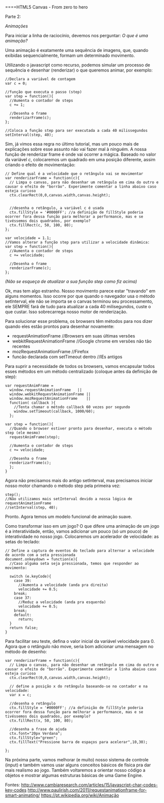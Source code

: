 ====HTML5 Canvas - From zero to hero

Parte 2:

*Animações*

Para iniciar a linha de raciocínio, devemos nos perguntar:
_O que é uma animação?_

Uma animação é exatamente uma sequência de imagens, que, quando exibidas sequencialmente, formam um determinado movimento.

Utilizando o javascript como recurso, podemos simular um processo de sequência e desenhar (renderizar) o que queremos animar, por exemplo:

    //Declara a variável de contagem
    var c = 0;

    //função que executa o passo (step)
    var step = function(){
      //Aumenta o contador de steps
      c += 1;

      //Desenha o frame
      renderizarFrame(c);
    };

    //Coloca a função step para ser executada a cada 40 milissegundos
    setInterval(step, 40);

Sim, já vimos essa regra no último tutorial, mas um pouco mais de explicações sobre esse assunto não vai fazer mal à ninguém.
A nossa função de renderizar frame é onde vai ocorrer a mágica. Baseado no valor da variável *c*, colocaremos um quadrado em uma posição diferente, assim criando o efeito de movimentação:

    // Define qual é a velocidade que o retângulo vai se movimentar
    var renderizarFrame = function(c){
      // Limpa o canvas, para não desenhar um retângulo em cima do outro e causar o efeito de "borrão". Experimente comentar a linha abaixo caso esteja curioso
      ctx.clearRect(0,0,canvas.width,canvas.height);

      
      //desenha o retângulo, a variável c é usada 
      ctx.fillStyle = '#0000FF'; //a definição de fillStyle poderia ocorrer fora dessa função para melhorar a performance, mas e se tivéssemos dois quadrados, por exemplo?
      ctx.fillRect(c, 50, 100, 80);
    };

    var velocidade = 1.1;
    //Vamos alterar a função step para utilizar a velocidade dinâmica:
    var step = function(){
      //Aumenta o contador de steps
      c += velocidade;

      //Desenha o frame
      renderizarFrame(c);
    };

*(Não se esqueça de atualizar a sua função step como fiz acima)*

Ok, mas tem algo estranho. Nosso movimento parece estar "travando" em alguns momentos.
Isso ocorre por que quando o navegador usa o método setInterval, ele não se importa se o canvas terminou seu processamento, ele SEMPRE fará de tudo para atualizar a cada 40 milisegundos, custe o que custar. Isso sobrecarrega nosso motor de renderização.

Para solucionar esse problema, os browsers têm métodos para nos dizer quando eles estão prontos para desenhar novamente:

 - requestAnimationFrame //Browsers em suas últimas versões
 - webkitRequestAnimationFrame //Google chrome em versões não tão recentes
 - mozRequestAnimationFrame //Firefox
 - funcão declarada com setTimeout dentro //IEs antigos

Para suprir a necessidade de todos os browsers, vamos encapsular todos esses métodos em um método centralizado (coloque antes da definição de step):
  
    var requestAnimFrame = 
      window.requestAnimationFrame   ||
      window.webkitRequestAnimationFrame ||
      window.mozRequestAnimationFrame    ||
      function( callback ){
        //Tenta chamar o método callback 60 vezes por segundo
        window.setTimeout(callback, 1000/60); 
      };

    var step = function(){
      //Quando o browser estiver pronto para desenhar, executa o método step (ele mesmo)
      requestAnimFrame(step);
        
      //Aumenta o contador de steps
      c += velocidade;

      //Desenha o frame
      renderizarFrame(c);
      };
    }

Agora não precisamos mais do antigo setInterval, mas precisamos iniciar nosso motor chamando o método step pela primeira vez:

    step();
    //Não utilizamos mais setInterval devido a nossa lógica de requestAnimationFrame
    //setInterval(step, 40);

Pronto. Agora temos um modelo funcional de animação suave.

Como transformar isso em um jogo?
O que difere uma animação de um jogo é a interatividade, então, vamos adicionar um pouco (só um pouco) de interatividade no nosso jogo. Colocaremos um acelerador de velocidade: as setas do teclado:
    
    // Define a captura de eventos do teclado para alternar a velocidade de acordo com a seta pressionada
    document.onkeydown = function(e){
      //Caso alguma seta seja pressionada, temos que responder ao movimento:

      switch (e.keyCode){
        case 39:
          //Aumenta a velocidade (anda pra direita)
          velocidade += 0.5;
        break;
        case 37:
          //Reduz a velocidade (anda pra esquerda)
          velocidade += 0.5;
        break;
        default:
          return;
      }
      return false;
    }

Para facilitar seu teste, defina o valor inicial da variável velocidade para 0.
Agora que o retângulo não move, seria bom adicionar uma mensagem no método de desenho:

    var renderizarFrame = function(c){
      // Limpa o canvas, para não desenhar um retângulo em cima do outro e causar o efeito de "borrão". Experimente comentar a linha abaixo caso esteja curioso
      ctx.clearRect(0,0,canvas.width,canvas.height);

      // define a posição x do retângulo baseando-se no contador e na velocidade:
      var x = c;
      
      //desenha o retângulo
      ctx.fillStyle = '#0000FF'; //a definição de fillStyle poderia ocorrer fora dessa função para melhorar a performance, mas e se tivéssemos dois quadrados, por exemplo?
      ctx.fillRect(x, 50, 100, 80);

      //desenha a frase de ajuda
      ctx.font="20px Verdana";
      ctx.fillStyle="green";
      ctx.fillText("Pressione barra de espaços para acelerar",10,30);

    };

Na próxima parte, vamos melhorar (e muito) nosso sistema de controle (input) e também vamos usar alguns conceitos básicos de física pra dar mais realismo ao jogo. Também voltaremos a orientar nosso código a objetos e mostrar algumas estruturas básicas de uma Game Engine.

Fontes:
http://www.cambiaresearch.com/articles/15/javascript-char-codes-key-codes
http://www.paulirish.com/2011/requestanimationframe-for-smart-animating/
https://pt.wikipedia.org/wiki/Animação
